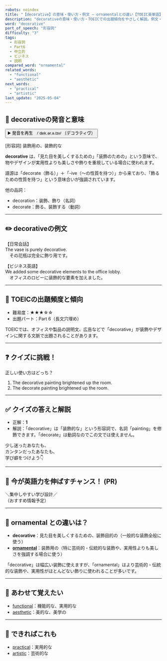 ```yaml
---
robots: noindex
title: "【decorative】の意味・使い方・例文 ― ornamentalとの違い【TOEIC英単語】"
description: "decorativeの意味・使い方・TOEICでの出題傾向をやさしく解説。例文・クイズ付きでornamentalとの違いもわかりやすく学べます。"
word: "decorative"
part_of_speech: "形容詞"
difficulty: "3"
tags:
  - 形容詞
  - Part6
  - 中立的
  - ビジネス
  - 説明
compared_word: "ornamental"
related_words:
  - "functional"
  - "aesthetic"
next_words:
  - "practical"
  - "artistic"
last_update: "2025-05-04"
---
```


## 🔰 decorativeの発音と意味

<button class="play-audio" onclick="playTTS('decorative')">
  <span class="play-audio-main">
    ▶️ 発音を再生　/ˈdek.ər.ə.tɪv/
  </span>
  <span class="play-audio-sub">
    （デコラティヴ）
  </span>
</button>

[形容詞] 装飾用の、装飾的な

**decorative** は、「見た目を美しくするための」「装飾のための」という意味で、物やデザインが実用性よりも美しさや飾りを重視している場合に使われます。

語源は「decorate（飾る）」＋「-ive（～の性質を持つ）」から来ており、「飾るための性質を持つ」という意味合いが強調されています。

他の品詞：  
- decoration：装飾、飾り（名詞）
- decorate：飾る、装飾する（動詞）

---

## ✏️ decorativeの例文

【日常会話】  
The vase is purely decorative.  
　その花瓶は完全に飾り用です。

【ビジネス英語】  
We added some decorative elements to the office lobby.  
　オフィスのロビーに装飾的な要素を加えました。

---

## 🎯 TOEICの出題頻度と傾向

- 難易度：★★★☆☆
- 出題パート：Part 6（長文穴埋め）

TOEICでは、オフィスや製品の説明文、広告などで「decorative」が装飾やデザインに関する文脈で出題されることがあります。

---

## ❓ クイズに挑戦！

正しい使い方はどっち？

1. The decorative painting brightened up the room.  
2. The decorate painting brightened up the room.

---

## ✅ クイズの答えと解説

- 正解：**1**
- 解説：「decorative」は「装飾的な」という形容詞で、名詞「painting」を修飾できます。「decorate」は動詞なのでこの文では使えません。

少し迷ったあなたも、  
カンタンだったあなたも、  
学び癖をつけよう👇️

---

## 🚀 今が英語力を伸ばすチャンス！ (PR)

<div class="info-center">
＼集中しやすい学び設計／<br>  
（おすすめ情報予定）
</div>

---

## 🤔  ornamental との違いは？

- **decorative**：見た目を美しくするための、装飾目的の（一般的な装飾全般に使う）
- **[ornamental](/ornamental)**：装飾用の（特に芸術的・伝統的な装飾や、実用性よりも美しさを強調する場合に使う）

「decorative」は幅広い装飾に使えますが、「ornamental」はより芸術的・伝統的な装飾や、実用性がほとんどない飾りに使われることが多いです。

---

## 🧩 あわせて覚えたい

- [functional](/functional)：機能的な、実用的な
- [aesthetic](/aesthetic)：美的な、美学の

---

## 📖 できればこれも

- [practical](/practical)：実用的な
- [artistic](/artistic)：芸術的な

<!-- cvid: aid28_bid38 -->
